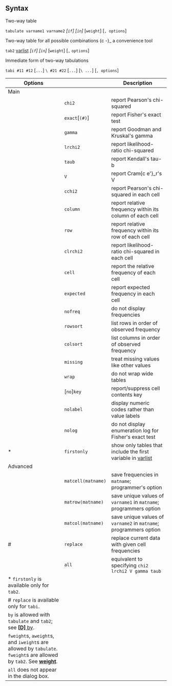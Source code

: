## Syntax

Two-way table

`tabulate varname1 varname2` _\[`if`\]
\[`in`\]_ \[`weight`\] \[`, options`\]

Two-way table for all possible combinations <span options="-">{c
-}_ a convenience tool

`tab2`
[varlist](http://www.stata.com/help.cgi?varlist)
_\[`if`\] \[`in`\]_ \[`weight`\] \[`,`
`options`\]

Immediate form of two-way tabulations

`tabi #11 #12` \[`...`\] `\ #21 #22` \[`...`\] \[`\ ...`\]
\[`, options`\]

| Options                                                                                                                                                                                             |                    | Description                                                                                                                     |
|-----------------------------------------------------------------------------------------------------------------------------------------------------------------------------------------------------|--------------------|---------------------------------------------------------------------------------------------------------------------------------|
| Main                                                                                                                                                                                                |                    |                                                                                                                                 |
|                                                                                                                                                                                                     | `chi2`             | report Pearson's chi-squared                                                                                                    |
|                                                                                                                                                                                                     | `exact`\[`(#)`\]   | report Fisher's exact test                                                                                                      |
|                                                                                                                                                                                                     | `gamma`            | report Goodman and Kruskal's gamma                                                                                              |
|                                                                                                                                                                                                     | `lrchi2`           | report likelihood-ratio chi-squared                                                                                             |
|                                                                                                                                                                                                     | `taub`             | report Kendall's tau-b                                                                                                          |
|                                                                                                                                                                                                     | `V`                | report Cram<span options="e'">{c e'}_r's V                                                                                |
|                                                                                                                                                                                                     | `cchi2`            | report Pearson's chi-squared in each cell                                                                                       |
|                                                                                                                                                                                                     | `column`           | report relative frequency within its column of each cell                                                                        |
|                                                                                                                                                                                                     | `row`              | report relative frequency within its row of each cell                                                                           |
|                                                                                                                                                                                                     | `clrchi2`          | report likelihood-ratio chi-squared in each cell                                                                                |
|                                                                                                                                                                                                     | `cell`             | report the relative frequency of each cell                                                                                      |
|                                                                                                                                                                                                     | `expected`         | report expected frequency in each cell                                                                                          |
|                                                                                                                                                                                                     | `nofreq`           | do not display frequencies                                                                                                      |
|                                                                                                                                                                                                     | `rowsort`          | list rows in order of observed frequency                                                                                        |
|                                                                                                                                                                                                     | `colsort`          | list columns in order of observed frequency                                                                                     |
|                                                                                                                                                                                                     | `missing`          | treat missing values like other values                                                                                          |
|                                                                                                                                                                                                     | `wrap`             | do not wrap wide tables                                                                                                         |
|                                                                                                                                                                                                     | \[`no`\]`key`      | report/suppress cell contents key                                                                                               |
|                                                                                                                                                                                                     | `nolabel`          | display numeric codes rather than value labels                                                                                  |
|                                                                                                                                                                                                     | `nolog`            | do not display enumeration log for Fisher's exact test                                                                          |
| \*                                                                                                                                                                                                  | `firstonly`        | show only tables that include the first variable in [varlist](http://www.stata.com/help.cgi?varlist) |
| Advanced                                                                                                                                                                                            |                    |                                                                                                                                 |
|                                                                                                                                                                                                     | `matcell(matname)` | save frequencies in `matname`; programmer's option                                                                              |
|                                                                                                                                                                                                     | `matrow(matname)`  | save unique values of `varname1` in `matname`; programmers option                                                               |
|                                                                                                                                                                                                     | `matcol(matname)`  | save unique values of `varname2` in `matname`; programmers option                                                               |
| \#                                                                                                                                                                                                  | `replace`          | replace current data with given cell frequencies                                                                                |
|                                                                                                                                                                                                     | `all`              | equivalent to specifying `chi2 lrchi2 V gamma taub`                                                                             |
| \* `firstonly` is available only for `tab2`.                                                                                                                                                        |                    |                                                                                                                                 |
| \# `replace` is available only for `tabi`.                                                                                                                                                          |                    |                                                                                                                                 |
| `by` is allowed with `tabulate` and `tab2`; see [<strong>[D]</strong> by](http://www.stata.com/help.cgi?by).                                                             |                    |                                                                                                                                 |
| `fweight`s, `aweight`s, and `iweight`s are allowed by `tabulate`. `fweight`s are allowed by `tab2`. See [<strong>weight</strong>](http://www.stata.com/help.cgi?weight). |                    |                                                                                                                                 |
| `all` does not appear in the dialog box.                                                                                                                                                            |                    |                                                                                                                                 |
